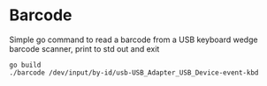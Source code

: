 # Barcode

Simple go command to read a barcode from a USB keyboard wedge barcode scanner, print to std out and exit

```
go build
./barcode /dev/input/by-id/usb-USB_Adapter_USB_Device-event-kbd
```
